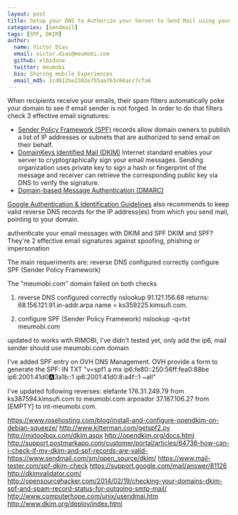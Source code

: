 ```yaml
---
layout: post
title: Setup your DNS to Authorize your Server to Send Mail using your Domain.
categories: [Sendmail]
tags: [SPF, DKIM]
author:
  name: Victor Dias
  email: victor.dias@meumobi.com
  github: elbidone
  twitter: meumobi
  bio: Sharing mobile Experiences
  email_md5: 1cd012be2382e755aa763c66acc7cfa6
---
```


When recipients receive your emails, their spam filters automatically poke your domain to see if email sender is not forged. In order to do that filters check 3 effective email signatures:

- [Sender Policy Framework (SPF)](http://www.openspf.org/) records allow domain owners to publish a list of IP addresses or subnets that are authorized to send email on their behalf.
- [DomainKeys Identified Mail (DKIM)](http://opendkim.org) Internet standard enables your server to cryptographically sign your email messages. Sending organization uses private key to sign a hash or fingerprint of the message and receiver can retrieve the corresponding public key via DNS to verify the signature.
- [Domain-based Message Authentication (DMARC)](https://dmarc.org)

[Google Authentication & Identification Guidelines](https://support.google.com/mail/answer/81126?hl=en#authentication) also recommends to keep valid reverse DNS records for  the IP address(es) from which you send mail, pointing to your domain. 


authenticate your email messages with DKIM and SPF
DKIM and SPF? They're 2 effective email signatures against spoofing, phishing or impersonation

The main requeriments are:
reverse DNS configured correctly
configure SPF (Sender Policy Framework)
 
The "meumobi.com" domain failed on both checks
 
1. reverse DNS configured correctly
     nslookup 91.121.156.68
     returns:  68.156.121.91.in-addr.arpa	name = ks359225.kimsufi.com.
 
2. configure SPF (Sender Policy Framework)
    nslookup -q=txt meumobi.com
 
updated to works with RIMOBI, I've didn't tested yet, only add the ip6, mail sender should use meumobi.com domain
 
I've added SPF entry on OVH DNS Management. OVH provide a form to generate the SPF:
IN TXT "v=spf1 a mx ip6:fe80::250:56ff:fea0:88be ip6:2001:41d0:a:3a1b::1 ip6:2001:41d0:8:a4f::1 ~all"
 
I've updated following reverses:
elefante 176.31.249.79	from ks387594.kimsufi.com to meumobi.com
arpoador 37.187.106.27	from [EMPTY] to int-meumobi.com.


https://www.rosehosting.com/blog/install-and-configure-opendkim-on-debian-squeeze/
http://www.kitterman.com/getspf2.py
http://mxtoolbox.com/dkim.aspx
http://opendkim.org/docs.html
http://support.postmarkapp.com/customer/portal/articles/64736-how-can-i-check-if-my-dkim-and-spf-records-are-valid-
https://www.sendmail.com/sm/open_source/dkim/
https://www.mail-tester.com/spf-dkim-check
https://support.google.com/mail/answer/81126
http://dkimvalidator.com/
http://opensourcehacker.com/2014/02/19/checking-your-domains-dkim-spf-and-spam-record-status-for-outgoing-smtp-mail/
http://www.computerhope.com/unix/usendmai.htm
http://www.dkim.org/deploy/index.html